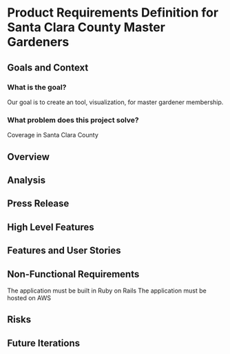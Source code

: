 # Product Requirements Definition for Santa Clara County Master Gardeners

## Goals and Context

### What is the goal?
Our goal is to create an tool, visualization, for master gardener membership.

### What problem does this project solve?
Coverage in Santa Clara County

## Overview

## Analysis

## Press Release

## High Level Features

## Features and User Stories

## Non-Functional Requirements
The application must be built in Ruby on Rails
The application must be hosted on AWS

## Risks
## Future Iterations
